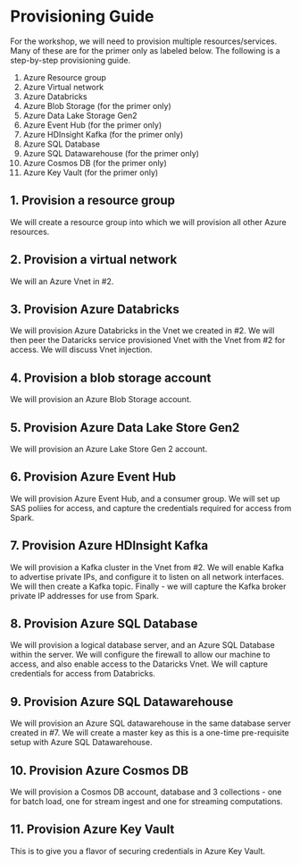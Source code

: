 
# Provisioning Guide

For the workshop, we will need to provision multiple resources/services.  Many of these are for the primer only as labeled below.  The following is a step-by-step provisioning guide.<br>
1.   Azure Resource group<br>
2.   Azure Virtual network<br>
3.   Azure Databricks<br>
4.   Azure Blob Storage (for the primer only)<br>
5.   Azure Data Lake Storage Gen2<br>
6.   Azure Event Hub (for the primer only)<br>
7.   Azure HDInsight Kafka (for the primer only)<br>
8.   Azure SQL Database<br>
9.   Azure SQL Datawarehouse (for the primer only)<br>
10.   Azure Cosmos DB (for the primer only)<br>
11.  Azure Key Vault (for the primer only)<br>

## 1. Provision a resource group
We will create a resource group into which we will provision all other Azure resources.

## 2.  Provision a virtual network
We will an Azure Vnet in #2. 

## 3.  Provision Azure Databricks
We will provision Azure Databricks in the Vnet we created in #2.  We will then peer the Dataricks service provisioned Vnet with the Vnet from #2 for access.  We will discuss Vnet injection.

## 4.  Provision a blob storage account
We will provision an Azure Blob Storage account.  

## 5.  Provision Azure Data Lake Store Gen2
We will provision an Azure Lake Store Gen 2 account.  

## 6.  Provision Azure Event Hub
We will provision Azure Event Hub, and a consumer group.  We will set up SAS poliies for access, and capture the credentials required for access from Spark. 

## 7.  Provision Azure HDInsight Kafka
We will provision a Kafka cluster in the Vnet from #2.  We will enable Kafka to advertise private IPs, and configure it to listen on all network interfaces. We will then create a Kafka topic.  Finally - we will capture the Kafka broker private IP addresses for use from Spark.

## 8.  Provision Azure SQL Database
We will provision a logical database server, and an Azure SQL Database within the server.  We will configure the firewall to allow our machine to access, and also enable access to the Dataricks Vnet.  We will capture credentials for access from Databricks.

## 9.  Provision Azure SQL Datawarehouse
We will provision an Azure SQL datawarehouse in the same database server created in #7.  We will create a master key as this is a one-time pre-requisite setup with Azure SQL Datawarehouse.

## 10.  Provision Azure Cosmos DB
We will provision a Cosmos DB account, database and 3 collections - one for batch load, one for stream ingest and one for streaming computations.

## 11.  Provision Azure Key Vault
This is to give you a flavor of securing credentials in Azure Key Vault.
